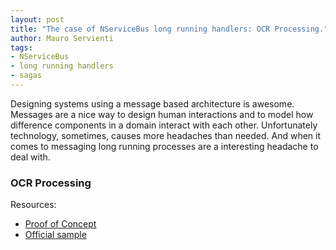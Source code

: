 ```yaml
---
layout: post
title: "The case of NServiceBus long running handlers: OCR Processing."
author: Mauro Servienti
tags:
- NServiceBus
- long running handlers
- sagas
---
```


Designing systems using a message based architecture is awesome. Messages are a nice way to design human interactions and to model how difference components in a domain interact with each other.
Unfortunately technology, sometimes, causes more headaches than needed. And when it comes to messaging long running processes are a interesting headache to deal with.

### OCR Processing





Resources:
* [Proof of Concept](https://github.com/mauroservienti/NServiceBus.POCs.OCRProcessing)
* [Official sample](https://docs.particular.net/samples/azure/azure-service-bus-long-running/)
